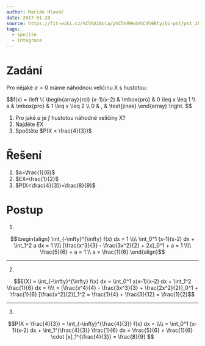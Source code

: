```yaml
---
author: Marián Hlaváč
date: 2017-01-28
source: https://fit-wiki.cz/%C5%A1kola/p%C5%99edm%C4%9Bty/bi-pst/pst_zkou%C5%A1ka_2016-01-13
tags:
  - spojité
  - integrace
---
```


# Zadání

Pro nějaké $a>0$ máme náhodnou veličinu X s hustotou:

$$f(x) = \left \\{ \begin{array}{rcl} (x-1)(x-2) & \mbox{pro} & 0 \leq x \leq 1 \\\\ a & \mbox{pro} & 1 \leq x \leq 2 \\\\ 0 & \, & \text{jinak} \end{array} \right. $$

1. Pro jaké $a$ je $f$ hustotou náhodné veličiny X?
2. Najděte $EX$
3. Spočtěte $P(X < \frac{4}{3})$

# Řešení

1. $a=\frac{1}{6}$
2. $EX=\frac{1}{2}$
3. $P(X<\frac{4}{3})=\frac{8}{9}$

# Postup

1.
$$\begin{align} \int_{-\infty}^{\infty} f(x) dx = 1 \\\\ \int_0^1 (x-1)(x-2) dx + \int_1^2 a dx = 1 \\\\ [\frac{x^3}{3} - \frac{3x^2}{2} + 2x]_0^1 + a = 1 \\\\ \frac{5}{6} + a = 1 \\ a = \frac{1}{6} \end{align}$$

---

2.
$$E(X) = \int_{-\infty}^{\infty} f(x) dx = \int_0^1 x(x-1)(x-2) dx + \int_1^2 \frac{1}{6} dx = \\\\ = [\frac{x^4}{4} - \frac{3x^3}{3} + \frac{2x^2}{2}]_0^1 + \frac{1}{6} [\frac{x^2}{2}]_1^2 = \frac{1}{4} + \frac{3}{12} = \frac{1}{2}$$

---

3.
$$P(X < \frac{4}{3}) = \int_{-\infty}^{\frac{4}{3}} f(x) dx = \\\\ = \int_0^1 (x-1)(x-2) dx + \int_1^{\frac{4}{3}} \frac{1}{6} dx = \frac{5}{6} + \frac{1}{6} \cdot [x]_1^{\frac{4}{3}} = \frac{8}{9} $$
